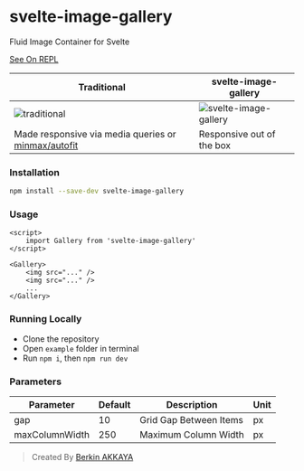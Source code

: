 # svelte-image-gallery

Fluid Image Container for Svelte

[See On REPL][repl]

| Traditional | svelte-image-gallery |
| ----------- | -------------------- |
| ![traditional][ss1] | ![svelte-image-gallery][ss2] |
| Made responsive via media queries or [minmax/autofit][minmax] | Responsive out of the box |

[ss1]: https://i.imgur.com/rTSftEw.jpg
[ss2]: https://i.imgur.com/CpgVaWm.jpg
[minmax]: https://css-tricks.com/intrinsically-responsive-css-grid-with-minmax-and-min
[repl]: https://svelte.dev/repl/29b37509123b4a4bac808531f39d7d9e?version=3.24.1

### Installation
```sh
npm install --save-dev svelte-image-gallery
```

### Usage

```svelte
<script>
	import Gallery from 'svelte-image-gallery'
</script>

<Gallery>
	<img src="..." />
	<img src="..." />
	...
</Gallery>
```

### Running Locally

* Clone the repository
* Open `example` folder in terminal
* Run `npm i`, then `npm run dev`

### Parameters

| Parameter      | Default | Description            | Unit |
| -------------- | ------- | -----------            | ---- |
| gap            | 10      | Grid Gap Between Items | px   |
| maxColumnWidth | 250     | Maximum Column Width   | px   |

> Created By [Berkin AKKAYA](https://berkinakkaya.github.io)
